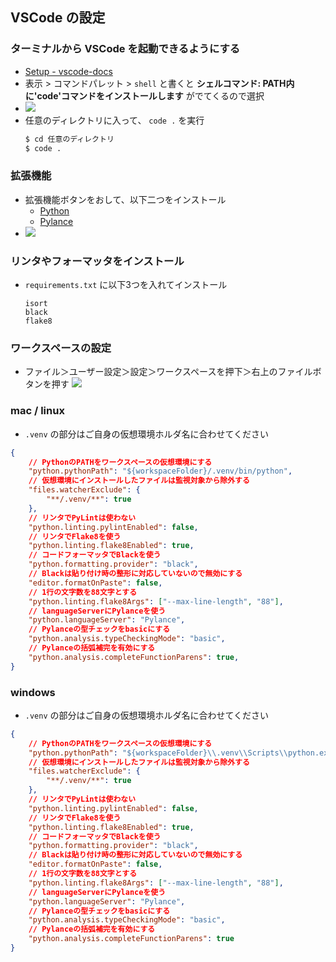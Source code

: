 ## VSCode の設定

### ターミナルから VSCode を起動できるようにする
- [Setup - vscode-docs](https://vscode-docs.readthedocs.io/en/latest/editor/setup/)
- 表示 > コマンドパレット > `shell` と書くと **シェルコマンド: PATH内に'code'コマンドをインストールします** がでてくるので選択
- ![](https://vscode-docs.readthedocs.io/en/latest/editor/images/setup/shell-command.png)
- 任意のディレクトリに入って、 `code .` を実行
    ```bash
    $ cd 任意のディレクトリ
    $ code . 
    ```
### 拡張機能

- 拡張機能ボタンをおして、以下二つをインストール
    - [Python](https://marketplace.visualstudio.com/items?itemName=ms-python.python)
    - [Pylance](https://marketplace.visualstudio.com/items?itemName=ms-python.vscode-pylance)
- ![](https://i.imgur.com/JtR2UCS.png)

### リンタやフォーマッタをインストール

- `requirements.txt` に以下3つを入れてインストール
    ```
    isort 
    black 
    flake8
    ```

### ワークスペースの設定    

- ファイル＞ユーザー設定＞設定＞ワークスペースを押下＞右上のファイルボタンを押す
    ![](https://i.imgur.com/2YevRXp.jpg)


### mac / linux 
- `.venv` の部分はご自身の仮想環境ホルダ名に合わせてください
```json
{
    // PythonのPATHをワークスペースの仮想環境にする
    "python.pythonPath": "${workspaceFolder}/.venv/bin/python",
    // 仮想環境にインストールしたファイルは監視対象から除外する
    "files.watcherExclude": {
        "**/.venv/**": true
    },
    // リンタでPyLintは使わない
    "python.linting.pylintEnabled": false,
    // リンタでFlake8を使う
    "python.linting.flake8Enabled": true,
    // コードフォーマッタでBlackを使う
    "python.formatting.provider": "black",
    // Blackは貼り付け時の整形に対応していないので無効にする
    "editor.formatOnPaste": false,
    // 1行の文字数を88文字とする
    "python.linting.flake8Args": ["--max-line-length", "88"],
    // languageServerにPylanceを使う
    "python.languageServer": "Pylance",
    // Pylanceの型チェックをbasicにする
    "python.analysis.typeCheckingMode": "basic",
    // Pylanceの括弧補完を有効にする
    "python.analysis.completeFunctionParens": true,
}
```

### windows
- `.venv` の部分はご自身の仮想環境ホルダ名に合わせてください

```json
{
    // PythonのPATHをワークスペースの仮想環境にする
    "python.pythonPath": "${workspaceFolder}\\.venv\\Scripts\\python.exe",
    // 仮想環境にインストールしたファイルは監視対象から除外する
    "files.watcherExclude": {
        "**/.venv/**": true
    },
    // リンタでPyLintは使わない
    "python.linting.pylintEnabled": false,
    // リンタでFlake8を使う
    "python.linting.flake8Enabled": true,
    // コードフォーマッタでBlackを使う
    "python.formatting.provider": "black",
    // Blackは貼り付け時の整形に対応していないので無効にする
    "editor.formatOnPaste": false,
    // 1行の文字数を88文字とする
    "python.linting.flake8Args": ["--max-line-length", "88"],
    // languageServerにPylanceを使う
    "python.languageServer": "Pylance",
    // Pylanceの型チェックをbasicにする
    "python.analysis.typeCheckingMode": "basic",
    // Pylanceの括弧補完を有効にする
    "python.analysis.completeFunctionParens": true
}
```
